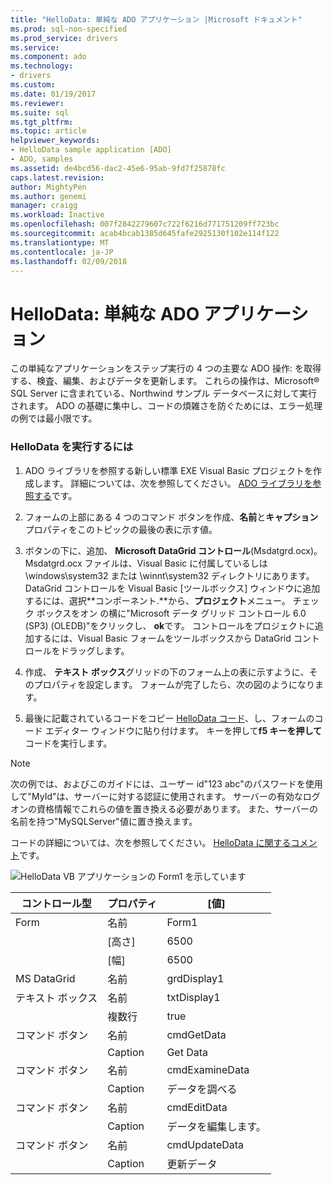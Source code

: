 ```yaml
---
title: "HelloData: 単純な ADO アプリケーション |Microsoft ドキュメント"
ms.prod: sql-non-specified
ms.prod_service: drivers
ms.service: 
ms.component: ado
ms.technology:
- drivers
ms.custom: 
ms.date: 01/19/2017
ms.reviewer: 
ms.suite: sql
ms.tgt_pltfrm: 
ms.topic: article
helpviewer_keywords:
- HelloData sample application [ADO]
- ADO, samples
ms.assetid: de4bcd56-dac2-45e6-95ab-9fd7f25878fc
caps.latest.revision: 
author: MightyPen
ms.author: genemi
manager: craigg
ms.workload: Inactive
ms.openlocfilehash: 007f2842279607c722f6216d771751209ff723bc
ms.sourcegitcommit: acab4bcab1385d645fafe2925130f102e114f122
ms.translationtype: MT
ms.contentlocale: ja-JP
ms.lasthandoff: 02/09/2018
---
```

# <a name="hellodata-a-simple-ado-application"></a>HelloData: 単純な ADO アプリケーション
この単純なアプリケーションをステップ実行の 4 つの主要な ADO 操作: を取得する、検査、編集、およびデータを更新します。 これらの操作は、Microsoft® SQL Server に含まれている、Northwind サンプル データベースに対して実行されます。 ADO の基礎に集中し、コードの煩雑さを防ぐためには、エラー処理の例では最小限です。  
  
### <a name="to-run-hellodata"></a>HelloData を実行するには  
  
1.  ADO ライブラリを参照する新しい標準 EXE Visual Basic プロジェクトを作成します。 詳細については、次を参照してください。 [ADO ライブラリを参照する](../../../ado/guide/referencing-the-ado-libraries.md)です。  
  
2.  フォームの上部にある 4 つのコマンド ボタンを作成、**名前**と**キャプション**プロパティをこのトピックの最後の表に示す値。  
  
3.  ボタンの下に、追加、 **Microsoft DataGrid コントロール**(Msdatgrd.ocx)。 Msdatgrd.ocx ファイルは、Visual Basic に付属しているしは \windows\system32 または \winnt\system32 ディレクトリにあります。 DataGrid コントロールを Visual Basic [ツールボックス] ウィンドウに追加するには、選択**コンポーネント.**から、**プロジェクト**メニュー。 チェック ボックスをオン の横に"Microsoft データ グリッド コントロール 6.0 (SP3) (OLEDB)"をクリックし、 **ok**です。 コントロールをプロジェクトに追加するには、Visual Basic フォームをツールボックスから DataGrid コントロールをドラッグします。  
  
4.  作成、  **テキスト ボックス**グリッドの下のフォーム上の表に示すように、そのプロパティを設定します。 フォームが完了したら、次の図のようになります。  
  
5.  最後に記載されているコードをコピー [HelloData コード](../../../ado/guide/data/hellodata-code.md)、し、フォームのコード エディター ウィンドウに貼り付けます。 キーを押して**f5 キーを押して**コードを実行します。  
  
> [!NOTE]
>  次の例では、およびこのガイドには、ユーザー id"123 abc"のパスワードを使用して"MyId"は、サーバーに対する認証に使用されます。 サーバーの有効なログオンの資格情報でこれらの値を置き換える必要があります。 また、サーバーの名前を持つ"MySQLServer"値に置き換えます。  
  
 コードの詳細については、次を参照してください。 [HelloData に関するコメント](../../../ado/guide/data/comments-on-hellodata.md)です。  
  
 ![HelloData VB アプリケーションの Form1 を示しています](../../../ado/guide/data/media/hellodata.gif "HelloData。")  
  
|コントロール型|プロパティ|[値]|  
|------------------|--------------|-----------|  
|Form|名前|Form1|  
||[高さ]|6500|  
||[幅]|6500|  
|MS DataGrid|名前|grdDisplay1|  
|テキスト ボックス|名前|txtDisplay1|  
||複数行|true|  
|コマンド ボタン|名前|cmdGetData|  
||Caption|Get Data|  
|コマンド ボタン|名前|cmdExamineData|  
||Caption|データを調べる|  
|コマンド ボタン|名前|cmdEditData|  
||Caption|データを編集します。|  
|コマンド ボタン|名前|cmdUpdateData|  
||Caption|更新データ|
